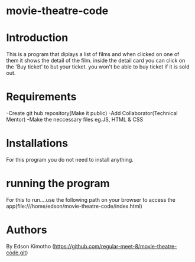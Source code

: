 # movie-theatre-code


# Introduction
This is a program that diplays a list of films and when clicked on one of them it shows the detail of the film. inside the detail card you can click on the 'Buy ticket' to but your ticket. you won't be able to buy ticket if it is sold out.

# Requirements
-Create git hub repository(Make it public) -Add Collaborator(Technical Mentor) -Make the neccessary files eg.JS, HTML & CSS

# Installations
For this program you do not need to install anything.

# running the program
 For this to run....use the following path on your browser to access the app(file:///home/edson/movie-theatre-code/index.html)

# Authors
By Edson Kimotho (https://github.com/regular-meet-8/movie-theatre-code.git)